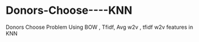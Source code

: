 # Donors-Choose----KNN
Donors Choose Problem Using BOW , Tfidf, Avg w2v , tfidf w2v features in KNN
